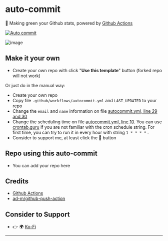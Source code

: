 # auto-commit

🌳 Making green your Github stats, powered by [Github Actions](https://github.com/features/actions)

[![Auto commit](https://github.com/lazyfayi/auto-commit/actions/workflows/autocommit.yml/badge.svg)](https://github.com/lazyfayi/auto-commit/actions/workflows/autocommit.yml)

![image](https://user-images.githubusercontent.com/80803750/211128517-c1109418-37bd-41b6-b006-a5b0bad8490a.png)


## Make it your own

- Create your own repo with click "**Use this template**" button (forked repo will not work)

Or just do in the manual way:

- Create your own repo
- Copy file `.github/workflows/autocommit.yml` and `LAST_UPDATED` to your repo
- Change the `email` and `name` information on file [autocommit.yml, line 29 and 30](https://github.com/mazipan/auto-commit/blob/master/.github/workflows/autocommit.yml#L29)
- Change the scheduling time on file [autocommit.yml, line 10](https://github.com/mazipan/auto-commit/blob/master/.github/workflows/autocommit.yml#L10). You can use [crontab.guru](https://crontab.guru/) if you are not familiar with the cron schedule string. For first time, you can try to run it in every hour with string `1 * * * *` .
- Consider to support me, at least click the 🌟 button


## Repo using this auto-commit

- You can add your repo here


## Credits

- [Github Actions](https://github.com/features/actions)
- [ad-m/github-push-action](https://github.com/ad-m/github-push-action)

## Consider to Support

- 👉 🌍 [Ko-Fi](https://ko-fi.com/lazyfayi)

---


